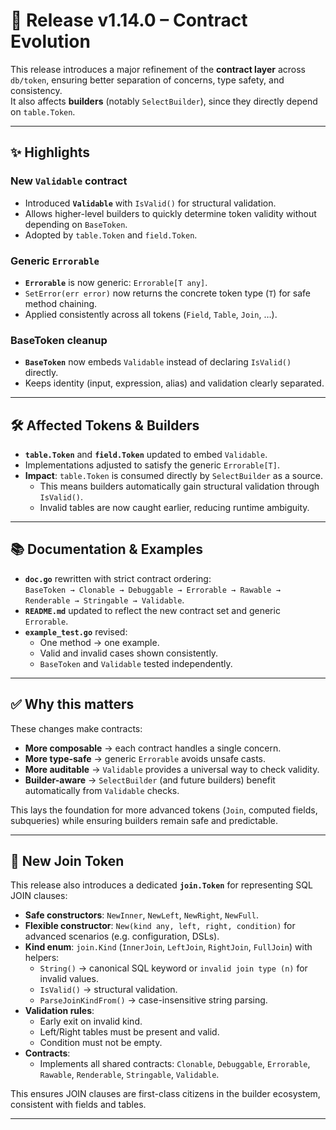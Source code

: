 # 🚀 Release v1.14.0 – Contract Evolution

This release introduces a major refinement of the **contract layer** across `db/token`, ensuring better separation of concerns, type safety, and consistency.  
It also affects **builders** (notably `SelectBuilder`), since they directly depend on `table.Token`.

---

## ✨ Highlights

### New `Validable` contract
- Introduced **`Validable`** with `IsValid()` for structural validation.  
- Allows higher-level builders to quickly determine token validity without depending on `BaseToken`.  
- Adopted by `table.Token` and `field.Token`.  

### Generic `Errorable`
- **`Errorable`** is now generic: `Errorable[T any]`.  
- `SetError(err error)` now returns the concrete token type (`T`) for safe method chaining.  
- Applied consistently across all tokens (`Field`, `Table`, `Join`, …).  

### BaseToken cleanup
- **`BaseToken`** now embeds `Validable` instead of declaring `IsValid()` directly.  
- Keeps identity (input, expression, alias) and validation clearly separated.  

---

## 🛠️ Affected Tokens & Builders
- **`table.Token`** and **`field.Token`** updated to embed `Validable`.  
- Implementations adjusted to satisfy the generic `Errorable[T]`.  
- **Impact**: `table.Token` is consumed directly by `SelectBuilder` as a source.  
  - This means builders automatically gain structural validation through `IsValid()`.  
  - Invalid tables are now caught earlier, reducing runtime ambiguity.  

---

## 📚 Documentation & Examples
- **`doc.go`** rewritten with strict contract ordering:  
  `BaseToken → Clonable → Debuggable → Errorable → Rawable → Renderable → Stringable → Validable`.  
- **`README.md`** updated to reflect the new contract set and generic `Errorable`.  
- **`example_test.go`** revised:  
  - One method → one example.  
  - Valid and invalid cases shown consistently.  
  - `BaseToken` and `Validable` tested independently.  

---

## ✅ Why this matters
These changes make contracts:
- **More composable** → each contract handles a single concern.  
- **More type-safe** → generic `Errorable` avoids unsafe casts.  
- **More auditable** → `Validable` provides a universal way to check validity.  
- **Builder-aware** → `SelectBuilder` (and future builders) benefit automatically from `Validable` checks.  

This lays the foundation for more advanced tokens (`Join`, computed fields, subqueries) while ensuring builders remain safe and predictable.

---

## 🔗 New Join Token

This release also introduces a dedicated **`join.Token`** for representing SQL JOIN clauses:

- **Safe constructors**: `NewInner`, `NewLeft`, `NewRight`, `NewFull`.
- **Flexible constructor**: `New(kind any, left, right, condition)` for advanced scenarios (e.g. configuration, DSLs).
- **Kind enum**: `join.Kind` (`InnerJoin`, `LeftJoin`, `RightJoin`, `FullJoin`) with helpers:
  - `String()` → canonical SQL keyword or `invalid join type (n)` for invalid values.
  - `IsValid()` → structural validation.
  - `ParseJoinKindFrom()` → case-insensitive string parsing.
- **Validation rules**:
  - Early exit on invalid kind.
  - Left/Right tables must be present and valid.
  - Condition must not be empty.
- **Contracts**:
  - Implements all shared contracts: `Clonable`, `Debuggable`, `Errorable`, `Rawable`, `Renderable`, `Stringable`, `Validable`.

This ensures JOIN clauses are first-class citizens in the builder ecosystem, consistent with fields and tables.

---
